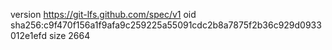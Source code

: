 version https://git-lfs.github.com/spec/v1
oid sha256:c9f470f156a1f9afa9c259225a55091cdc2b8a7875f2b36c929d0933012e1efd
size 2664
